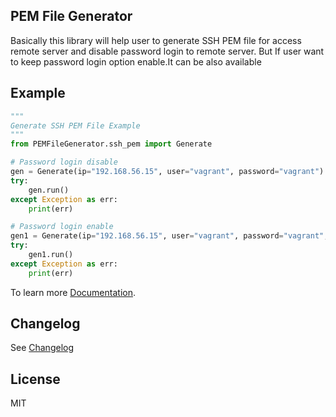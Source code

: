 ## PEM File Generator

Basically this library will help user to generate SSH PEM file for access remote server and disable password login to
remote server. But If user want to keep password login option enable.It can be also available

## Example

```python
"""
Generate SSH PEM File Example
"""
from PEMFileGenerator.ssh_pem import Generate

# Password login disable
gen = Generate(ip="192.168.56.15", user="vagrant", password="vagrant")
try:
    gen.run()
except Exception as err:
    print(err)

# Password login enable
gen1 = Generate(ip="192.168.56.15", user="vagrant", password="vagrant", password_auth_disable=False)
try:
    gen1.run()
except Exception as err:
    print(err)

```

To learn more [Documentation](./docs/GUIDE.md).

## Changelog

See [Changelog](CHANGELOG.md)

## License

MIT